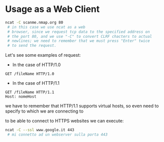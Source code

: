 # Usage as a Web Client

```sh
ncat -C scanme.nmap.org 80
 # in this case we use ncat as a web
 # browser, since we request tcp data to the specified address on
 # the port 80, and we use "-C" to convert CLRF chacters to actual
 # newlines; we need to remember that we must press "Enter" twice
 # to send the request.
```

Let's see some examples of request:

- In the case of HTTP/1.0
```http
GET /fileName HTTP/1.0
```
- In the case of HTTP/1.1
```http
GET /fileName HTTP/1.1
Host: nomeHost
```
we have to remember that HTTP/1.1 supports virtual hosts, so
even need to specify to which we are connecting to

to be able to connect to HTTPS websites we can execute:

```sh
ncat -C --ssl www.google.it 443
 # mi connetto ad un webserver sulla porta 443
```

